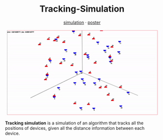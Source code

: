 <h1 align="center">Tracking-Simulation</h1>

<p align="center"><a href="https://erados.github.io/2022_Tracking_Simulation/simulation.html">simulation</a> &middot; <a href="./etc/poster.pdf">poster</a> </p>

<p align="center"><img src="etc/simulation.gif" width="500px"></p>

**Tracking simulation** is a simulation of an algorithm that tracks all the positions of devices, given all the distance information between each device.
